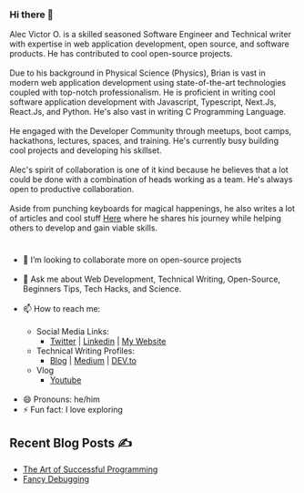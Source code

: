 ### Hi there 👋
Alec Victor O. is a skilled seasoned Software Engineer and Technical writer with expertise in web application development, open source, and software products. He has contributed to cool open-source projects. <br><br>
Due to his background in Physical Science (Physics), Brian is vast in modern web application development using state-of-the-art technologies coupled with top-notch professionalism. He is proficient in writing cool software application development with Javascript, Typescript, Next.Js, React.Js, and Python. He's also vast in writing C Programming Language.<br><br>
He engaged with the Developer Community through meetups, boot camps, hackathons, lectures, spaces, and training. He's currently busy building cool projects and developing his skillset.<br><br>
Alec's spirit of collaboration is one of it kind because he believes that a lot could be done with a combination of heads working as a team. He's always open to productive collaboration.<br><br>
Aside from punching keyboards for magical happenings, he also writes a lot of articles and cool stuff <a href="https://valec.hashnode.dev/" target="_blank">Here</a> where he shares his journey while helping others to develop and gain viable skills.
#
- 👯 I’m looking to collaborate more on open-source projects<br><br>
- 💬 Ask me about Web Development, Technical Writing, Open-Source, Beginners Tips, Tech Hacks, and Science.<br><br>
- 📫 How to reach me:<br><br>
  - Social Media Links:
    - [Twitter](https://twitter.com/alecogun) | [Linkedin](https://linkedin.com/in/alecogun) | [My Website](https://valec.vercel.app)
  - Technical Writing Profiles:
    - [Blog](https://valec.hashnode.dev/) | [Medium](https://alecog.medium.com) | [DEV.to](https://dev.to/) 
  - Vlog
    - [Youtube](https://youtube.com/@voalec) <br><br>
- 😄 Pronouns: he/him<br>
- ⚡ Fun fact: I love exploring

## Recent Blog Posts ✍️
- [The Art of Successful Programming](https://valec.hashnode.dev/the-art-of-successful-programming)
- [Fancy Debugging](https://valec.hashnode.dev/fancy-debugging)

<!--
**waleakaje/waleakaje** is a ✨ _special_ ✨ repository because its `README.md` (this file) appears on your GitHub profile.

Here are some ideas to get you started:

- 🔭 I’m currently working on ...
- 🌱 I’m currently learning ...
- 👯 I’m looking to collaborate on ...
- 🤔 I’m looking for help with ...
- 💬 Ask me about ...
- 📫 How to reach me: ...
- 😄 Pronouns: ...
- ⚡ Fun fact: ...
-->
